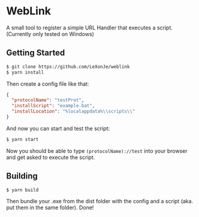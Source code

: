 # WebLink

A small tool to register a simple URL Handler that executes a script.
(Currently only tested on Windows)

## Getting Started

```sh
$ git clone https://github.com/LeXonJe/weblink
$ yarn install
```

Then create a config file like that:

```json
{
  "protocolName": "testProt",
  "installScript": "example.bat",
  "installLocation": "%localappdata%\\scripts\\"
}
```

And now you can start and test the script:

```sh
$ yarn start
```

Now you should be able to type `(protocolName)://test` into your browser and get asked to execute the script.

## Building

```sh
$ yarn build
```

Then bundle your .exe from the dist folder with the config and a script (aka. put them in the same folder). Done!
